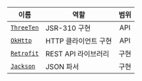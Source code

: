 | 이름 | 역할 | 범위 |
| --- | --- | :-: |
| [`ThreeTen`] | JSR-310 구현 | API |
| [`OkHttp`] | HTTP 클라이언트 구현 | API |
| [`Retrofit`] | REST API 라이브러리 | 구현 |
| [`Jackson`] | JSON 파서 | 구현 |

[`ThreeTen`]: https://github.com/JakeWharton/ThreeTenABP
[`OkHttp`]: https://square.github.io/okhttp/
[`Retrofit`]: https://square.github.io/retrofit/
[`Jackson`]: https://github.com/FasterXML/jackson
